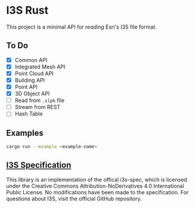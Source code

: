 # I3S Rust

This project is a minimal API for *reading* Esri's I3S file format.

## To Do

- [x] Common API
- [x] Integrated Mesh API
- [x] Point Cloud API
- [x] Building API
- [x] Point API
- [x] 3D Object API
- [ ] Read from `.slpk` file
- [ ] Stream from REST
- [ ] Hash Table

## Examples

```bash
cargo run --example <example-name>
```

## [I3S Specification](https://github.com/Esri/i3s-spec)

This library is an implementation of the offical i3s-spec, which is licensed under the Creative Commons Attribution-NoDerivatives 4.0 International Public License. No modifications have been made to the specification. For questions about I3S, visit the official GitHub repository.
